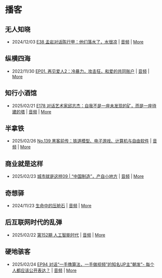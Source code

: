 # 播客

## 无人知晓
- 2024/12/03 [E38 孟岩对话陈行甲：他们落水了，水很凉](https://www.xiaoyuzhoufm.com/episode/674993fcc3b2a2f334681d1c) | [音频](https://dts-api.xiaoyuzhoufm.com/track/611719d3cb0b82e1df0ad29e/674993fcc3b2a2f334681d1c/media.xyzcdn.net/ltQLGAGNRRRTiQZqd_ZmhAAewLcp.m4a) | [More](channels/%E6%97%A0%E4%BA%BA%E7%9F%A5%E6%99%93.md)

## 纵横四海
- 2022/11/30 [EP01. 再见爱人2：冷暴力，攻击狂，和爱的共同账户](https://www.ximalaya.com/sound/592716797) | [音频](https://aod.cos.tx.xmcdn.com/storages/26c6-audiofreehighqps/E9/4E/GKwRIUEHXOodAq7-QQHYdhCw-aacv2-48K.m4a) | [More](channels/%E7%BA%B5%E6%A8%AA%E5%9B%9B%E6%B5%B7.md)

## 知行小酒馆
- 2025/02/21 [E178 对话艺术家邱志杰：自我不是一座未发现的矿，而是一座待建的塔](https://www.xiaoyuzhoufm.com/episode/67b7f6c705a90dfd0de0e56f) | [音频](https://dts-api.xiaoyuzhoufm.com/track/6013f9f58e2f7ee375cf4216/67b7f6c705a90dfd0de0e56f/media.xyzcdn.net/6013f9f58e2f7ee375cf4216/lsAP37pswFQEwsDea4bNq0-PVHgE.m4a) | [More](channels/%E7%9F%A5%E8%A1%8C%E5%B0%8F%E9%85%92%E9%A6%86.md)

## 半拿铁
- 2025/02/26 [No.139 ️ 黑客前传：铁道模型、电子游戏、计算机与自由软件](https://www.ximalaya.com/sound/809246560) | [音频](https://tk.wavpub.com/WPDL_duZnqrwxThPkffjBdFpuarHLGVDKXanCyzVZDHWJULgVZxTRujdutEJnfD-b7.m4a) | [More](channels/%E5%8D%8A%E6%8B%BF%E9%93%81.md)

## 商业就是这样
- 2025/02/23 [城市就是这样09 | “中国制造”，产自小地方](https://www.ximalaya.com/sound/808255140) | [音频](https://aod.cos.tx.xmcdn.com/storages/95e1-audiofreehighqps/77/D4/GKwRIasLkQwPAJdYNANsq4n7.m4a) | [More](channels/%E5%95%86%E4%B8%9A%E5%B0%B1%E6%98%AF%E8%BF%99%E6%A0%B7.md)

## 奇想驿
- 2024/11/23 [生命中的压舱石](https://www.xiaoyuzhoufm.com/episode/67403d1d11045e78e5105c6f) | [音频](https://dts-api.xiaoyuzhoufm.com/track/6034daea97755b8fc9c66480/67403d1d11045e78e5105c6f/media.xyzcdn.net/lmERsWF4hFJGK9PjHGzOwQnbz-Ge.m4a) | [More](channels/%E5%A5%87%E6%83%B3%E9%A9%BF.md)

## 后互联网时代的乱弹
- 2025/02/22 [第152期 人工智能时代](https://hosting.wavpub.cn/pie/ep152/) | [音频](https://tk.wavpub.com/WPDL_UmVRWqwsDSrPpRcvMsXjVfjhzvbwaRNrJBxaXAdqtpDegzWnraCeRspWsY-ca.mp3) | [More](channels/%E5%90%8E%E4%BA%92%E8%81%94%E7%BD%91%E6%97%B6%E4%BB%A3%E7%9A%84%E4%B9%B1%E5%BC%B9.md)

## 硬地骇客
- 2025/02/24 [EP94 对话“一手撸算法，一手做视频”的知名UP主"朝发"- 每个人都应该公开表达？](https://www.xiaoyuzhoufm.com/episode/67bc6e1605a90dfd0d8decf1) | [音频](https://dts-api.xiaoyuzhoufm.com/track/640ee2438be5d40013fe4a87/67bc6e1605a90dfd0d8decf1/media.xyzcdn.net/640ee2438be5d40013fe4a87/ljgrbyGxTO1rh_j3znCLzOAJ4UTD.m4a) | [More](channels/%E7%A1%AC%E5%9C%B0%E9%AA%87%E5%AE%A2.md)

